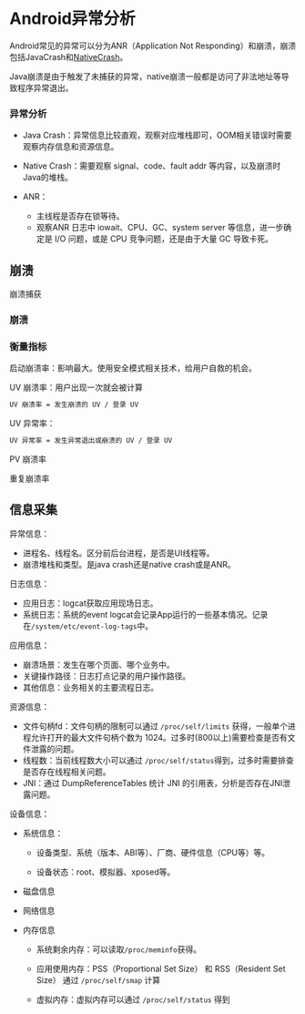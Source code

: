 # Android异常分析

Android常见的异常可以分为ANR（Application Not Responding）和崩溃，崩溃包括JavaCrash和[NativeCrash](./Android异常分析之NativeCrash.md)。

Java崩溃是由于触发了未捕获的异常，native崩溃一般都是访问了非法地址等导致程序异常退出。



### 异常分析

* Java Crash：异常信息比较直观，观察对应堆栈即可，OOM相关错误时需要观察内存信息和资源信息。

* Native Crash：需要观察 signal、code、fault addr 等内容，以及崩溃时Java的堆栈。
* ANR：
  * 主线程是否存在锁等待。
  * 观察ANR 日志中 iowait、CPU、GC、system server 等信息，进一步确定是 I/O 问题，或是 CPU 竞争问题，还是由于大量 GC 导致卡死。

## 崩溃

崩溃捕获

### 崩溃

### 衡量指标

启动崩溃率：影响最大。使用安全模式相关技术，给用户自救的机会。

UV 崩溃率：用户出现一次就会被计算

```tex
UV 崩溃率 = 发生崩溃的 UV / 登录 UV
```

UV 异常率：

```tex
UV 异常率 = 发生异常退出或崩溃的 UV / 登录 UV
```





PV 崩溃率

重复崩溃率

## 信息采集

异常信息：

* 进程名、线程名。区分前后台进程，是否是UI线程等。
* 崩溃堆栈和类型。是java crash还是native crash或是ANR。

日志信息：

* 应用日志：logcat获取应用现场日志。
* 系统日志：系统的event logcat会记录App运行的一些基本情况。记录在`/system/etc/event-log-tags`中。

应用信息：

* 崩溃场景：发生在哪个页面、哪个业务中。
* 关键操作路径：日志打点记录的用户操作路径。
* 其他信息：业务相关的主要流程日志。

资源信息：

* 文件句柄fd：文件句柄的限制可以通过 `/proc/self/limits` 获得，一般单个进程允许打开的最大文件句柄个数为 1024。过多时(800以上)需要检查是否有文件泄露的问题。
* 线程数：当前线程数大小可以通过 `/proc/self/status`得到，过多时需要排查是否存在线程相关问题。
* JNI：通过 DumpReferenceTables 统计 JNI 的引用表，分析是否存在JNI泄露问题。

设备信息：

* 系统信息：

  * 设备类型、系统（版本、ABI等）、厂商、硬件信息（CPU等）等。

  * 设备状态：root、模拟器、xposed等。

* 磁盘信息	

* 网络信息

* 内存信息

  * 系统剩余内存：可以读取`/proc/meminfo`获得。

  * 应用使用内存：PSS（Proportional Set Size） 和 RSS（Resident Set Size） 通过 `/proc/self/smap` 计算

  * 虚拟内存：虚拟内存可以通过 `/proc/self/status` 得到
